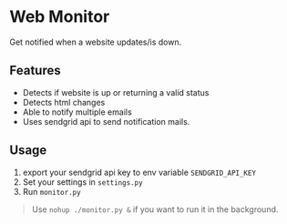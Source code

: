 # Web Monitor

Get notified when a website updates/is down.

## Features
* Detects if website is up or returning a valid status
* Detects html changes
* Able to notify multiple emails
* Uses sendgrid api to send notification mails.

## Usage
1. export your sendgrid api key to env variable `SENDGRID_API_KEY`
2. Set your settings in `settings.py`
3. Run `monitor.py`
> Use `nohup ./monitor.py &` if you want to run it in the background.
